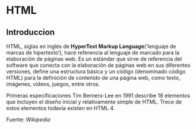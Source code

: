 <!DOCTYPE html>
<html>
<head>
<style>
cite { 
  font-style: italic;
}
</style>
</head>
<body>
<h1>HTML</h1>
<h2>Introduccion</h2> 
<p>HTML, siglas en inglés de <strong>HyperText Markup Language</strong>(‘lenguaje de marcas de hipertexto’), hace referencia al lenguaje de marcado para la elaboración de páginas web. Es un estándar que sirve de referencia del software que conecta con la elaboración de páginas web en sus diferentes versiones, define una estructura básica y un código (denominado código HTML) para la definición de contenido de una página web, como texto, imágenes, videos, juegos, entre otros.</p>
  
<p>Primeras especificaciones
Tim Berners-Lee  en 1991 describe 18 elementos que incluyen el diseño inicial y relativamente simple de HTML. Trece de estos elementos todavía existen en HTML 4. </p>
<p>Fuente: <cite>Wikipedia</cite> </p>

</body>
</html>
